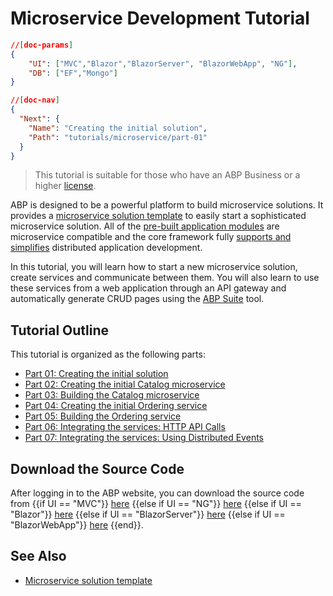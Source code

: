 # Microservice Development Tutorial

````json
//[doc-params]
{
    "UI": ["MVC","Blazor","BlazorServer", "BlazorWebApp", "NG"],
    "DB": ["EF","Mongo"]
}
````

````json
//[doc-nav]
{
  "Next": {
    "Name": "Creating the initial solution",
    "Path": "tutorials/microservice/part-01"
  }
}
````

> This tutorial is suitable for those who have an ABP Business or a higher [license](https://abp.io/pricing).

ABP is designed to be a powerful platform to build microservice solutions. It provides a [microservice solution template](../../solution-templates/microservice/index.md) to easily start a sophisticated microservice solution. All of the [pre-built application modules](../../modules/index.md) are microservice compatible and the core framework fully [supports and simplifies](../../framework/architecture/microservices/index.md) distributed application development.

In this tutorial, you will learn how to start a new microservice solution, create services and communicate between them. You will also learn to use these services from a web application through an API gateway and automatically generate CRUD pages using the [ABP Suite](../../suite/index.md) tool.

## Tutorial Outline

This tutorial is organized as the following parts:

* [Part 01: Creating the initial solution](part-01.md)
* [Part 02: Creating the initial Catalog microservice](part-02.md)
* [Part 03: Building the Catalog microservice](part-03.md)
* [Part 04: Creating the initial Ordering service](part-04.md)
* [Part 05: Building the Ordering service](part-05.md)
* [Part 06: Integrating the services: HTTP API Calls](part-06.md)
* [Part 07: Integrating the services: Using Distributed Events](part-07.md)

## Download the Source Code

After logging in to the ABP website, you can download the source code from {{if UI == "MVC"}} [here](https://abp.io/api/download/samples/cloud-crm-mvc-ef) {{else if UI == "NG"}} [here](https://abp.io/api/download/samples/cloud-crm-ng-ef) {{else if UI == "Blazor"}} [here](https://abp.io/api/download/samples/cloud-crm-blazor-wasm-ef) {{else if UI == "BlazorServer"}} [here](https://abp.io/api/download/samples/cloud-crm-blazor-server-ef) {{else if UI == "BlazorWebApp"}} [here](https://abp.io/api/download/samples/cloud-crm-blazor-webapp-ef) {{end}}.

## See Also

* [Microservice solution template](../../solution-templates/microservice/index.md)